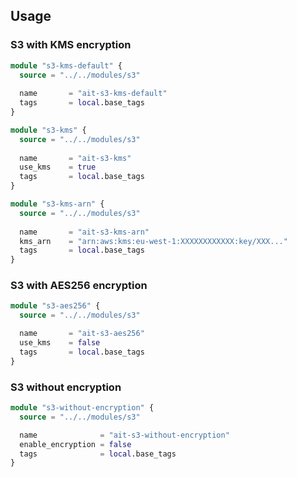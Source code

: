 ## Usage

### S3 with KMS encryption
```terraform
module "s3-kms-default" {
  source = "../../modules/s3"
  
  name       = "ait-s3-kms-default"
  tags       = local.base_tags
}

module "s3-kms" {
  source = "../../modules/s3"
  
  name       = "ait-s3-kms"
  use_kms    = true
  tags       = local.base_tags
}

module "s3-kms-arn" {
  source = "../../modules/s3"
  
  name       = "ait-s3-kms-arn"
  kms_arn    = "arn:aws:kms:eu-west-1:XXXXXXXXXXXX:key/XXX..."
  tags       = local.base_tags
}
```

### S3 with AES256 encryption
```terraform
module "s3-aes256" {
  source = "../../modules/s3"

  name       = "ait-s3-aes256"
  use_kms    = false
  tags       = local.base_tags
}
```

### S3 without encryption
```terraform
module "s3-without-encryption" {
  source = "../../modules/s3"

  name              = "ait-s3-without-encryption"
  enable_encryption = false
  tags              = local.base_tags
}
```